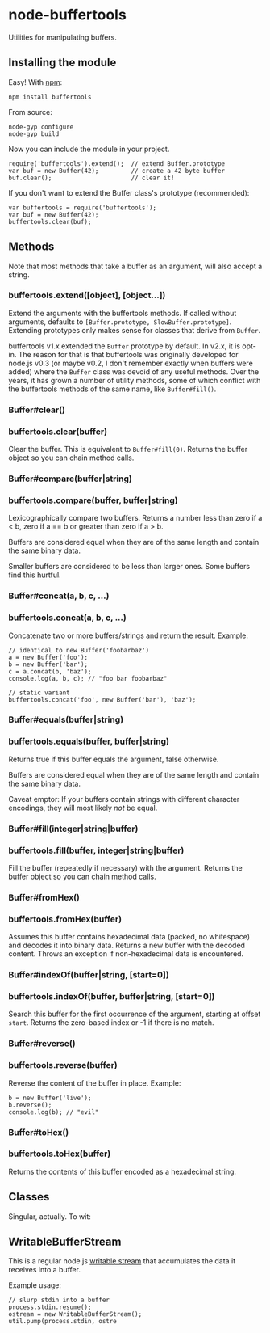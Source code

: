 # node-buffertools

Utilities for manipulating buffers.

## Installing the module

Easy! With [npm](http://npmjs.org/):

	npm install buffertools

From source:

	node-gyp configure
	node-gyp build

Now you can include the module in your project.

	require('buffertools').extend();  // extend Buffer.prototype
	var buf = new Buffer(42);         // create a 42 byte buffer
	buf.clear();                      // clear it!

If you don't want to extend the Buffer class's prototype (recommended):

	var buffertools = require('buffertools');
	var buf = new Buffer(42);
	buffertools.clear(buf);

## Methods

Note that most methods that take a buffer as an argument, will also accept a string.

### buffertools.extend([object], [object...])

Extend the arguments with the buffertools methods.  If called without arguments,
defaults to `[Buffer.prototype, SlowBuffer.prototype]`.  Extending prototypes
only makes sense for classes that derive from `Buffer`.

buffertools v1.x extended the `Buffer` prototype by default.  In v2.x, it is
opt-in.  The reason for that is that buffertools was originally developed for
node.js v0.3 (or maybe v0.2, I don't remember exactly when buffers were added)
where the `Buffer` class was devoid of any useful methods.  Over the years, it
has grown a number of utility methods, some of which conflict with the
buffertools methods of the same name, like `Buffer#fill()`.

### Buffer#clear()
### buffertools.clear(buffer)

Clear the buffer. This is equivalent to `Buffer#fill(0)`.
Returns the buffer object so you can chain method calls.

### Buffer#compare(buffer|string)
### buffertools.compare(buffer, buffer|string)

Lexicographically compare two buffers. Returns a number less than zero
if a < b, zero if a == b or greater than zero if a > b.

Buffers are considered equal when they are of the same length and contain
the same binary data.

Smaller buffers are considered to be less than larger ones. Some buffers
find this hurtful.

### Buffer#concat(a, b, c, ...)
### buffertools.concat(a, b, c, ...)

Concatenate two or more buffers/strings and return the result. Example:

	// identical to new Buffer('foobarbaz')
	a = new Buffer('foo');
	b = new Buffer('bar');
	c = a.concat(b, 'baz');
	console.log(a, b, c); // "foo bar foobarbaz"

	// static variant
	buffertools.concat('foo', new Buffer('bar'), 'baz');

### Buffer#equals(buffer|string)
### buffertools.equals(buffer, buffer|string)

Returns true if this buffer equals the argument, false otherwise.

Buffers are considered equal when they are of the same length and contain
the same binary data.

Caveat emptor: If your buffers contain strings with different character encodings,
they will most likely *not* be equal.

### Buffer#fill(integer|string|buffer)
### buffertools.fill(buffer, integer|string|buffer)

Fill the buffer (repeatedly if necessary) with the argument.
Returns the buffer object so you can chain method calls.

### Buffer#fromHex()
### buffertools.fromHex(buffer)

Assumes this buffer contains hexadecimal data (packed, no whitespace)
and decodes it into binary data. Returns a new buffer with the decoded
content. Throws an exception if non-hexadecimal data is encountered.

### Buffer#indexOf(buffer|string, [start=0])
### buffertools.indexOf(buffer, buffer|string, [start=0])

Search this buffer for the first occurrence of the argument, starting at
offset `start`. Returns the zero-based index or -1 if there is no match.

### Buffer#reverse()
### buffertools.reverse(buffer)

Reverse the content of the buffer in place. Example:

	b = new Buffer('live');
	b.reverse();
	console.log(b); // "evil"

### Buffer#toHex()
### buffertools.toHex(buffer)

Returns the contents of this buffer encoded as a hexadecimal string.

## Classes

Singular, actually. To wit:

## WritableBufferStream

This is a regular node.js [writable stream](http://nodejs.org/docs/v0.3.4/api/streams.html#writable_Stream)
that accumulates the data it receives into a buffer.

Example usage:

	// slurp stdin into a buffer
	process.stdin.resume();
	ostream = new WritableBufferStream();
	util.pump(process.stdin, ostre